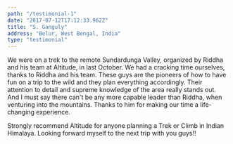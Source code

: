 ```yaml
---
path: "/testimonial-1"
date: "2017-07-12T17:12:33.962Z"
title: "S. Ganguly"
address: "Belur, West Bengal, India"
type: "testimonial"
---
```


We were on a trek to the remote Sundardunga Valley, organized by Riddha and his team at Altitude, in last October. We had a cracking time ourselves, thanks to Riddha and his team. These guys are the pioneers of how to have fun on a trip to the wild and they plan everything accordingly. Their attention to detail and supreme knowledge of the area really stands out. And I must say there can't be any more capable leader than Riddha, when venturing into the mountains. Thanks to him for making our time a life-changing experience.

Strongly recommend Altitude for anyone planning a Trek or Climb in Indian Himalaya. Looking forward myself to the next trip with you guys!!
